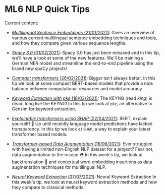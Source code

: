 # ML6 NLP Quick Tips

Current content:

-  [_Multilingual Sentence Embeddings_ (21/01/2021)](2021_01_21_multilingual_sentence_embeddings):
Gives an overview of various current multilingual sentence embedding techniques and tools, and
how they compare given various sequence lengths.

-  [_Spacy 3.0_ (01/02/2021)](2021_02_01_spacy_3_projects):
Spacy 3.0 has just been released and in this tip, we'll have a look at some of the new features.
We'll be training a German NER model and streamline the end-to-end pipeline using the brand new spaCy projects!

-  [_Compact transformers_ (26/02/2021)](2021_02_26_compact_transformers):
Bigger isn't always better. In this tip we look at some compact BERT-based models that provide a nice balance
between computational resources and model accuracy.

-  [_Keyword Extraction with pke_ (18/03/2021)](2021_03_18_pke_keyword_extraction):
The KEYNG (read *king*) is dead, long live the KEYNG!
In this tip we look at `pke`, an alternative to Gensim for keyword extraction.

-  [_Explainable transformers using SHAP_ (22/04/2021)](2021_04_22_shap_for_huggingface_transformers):
BERT, explain yourself! 📖
Up until recently language model predictions have lacked transparency. In this tip we look at `SHAP`, a way to explain your latest transformer based models.

-  [_Transformer-based Data Augmentation_ (18/06/2021)](2021_06_18_data_augmentation):
Ever struggled with having a limited non-English NLP dataset for a project? Fear not, data augmentation to the rescue ⛑️
In this week's tip, we look at backtranslation 🔀 and contextual word embedding insertions as data augmentation techniques for multilingual NLP. 

-  [_Neural Keyword Extraction_ (07/07/2021)](2021_07_07_neural_keyword_extraction):
Neural Keyword Extraction
In this week's tip, we look at neural keyword extraction methods and how they compare to classical methods.
